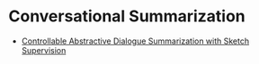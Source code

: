 # Conversational Summarization

* [Controllable Abstractive Dialogue Summarization with Sketch Supervision](./CODS)


